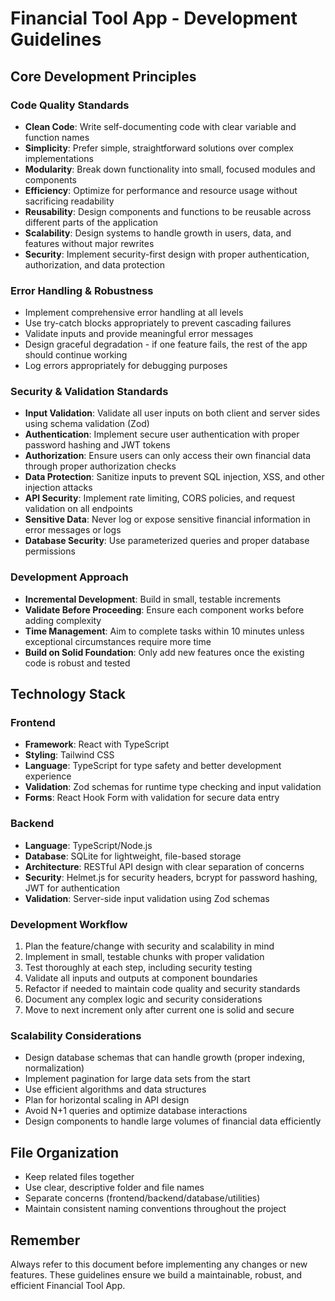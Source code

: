 # Financial Tool App - Development Guidelines

## Core Development Principles

### Code Quality Standards
- **Clean Code**: Write self-documenting code with clear variable and function names
- **Simplicity**: Prefer simple, straightforward solutions over complex implementations
- **Modularity**: Break down functionality into small, focused modules and components
- **Efficiency**: Optimize for performance and resource usage without sacrificing readability
- **Reusability**: Design components and functions to be reusable across different parts of the application
- **Scalability**: Design systems to handle growth in users, data, and features without major rewrites
- **Security**: Implement security-first design with proper authentication, authorization, and data protection

### Error Handling & Robustness
- Implement comprehensive error handling at all levels
- Use try-catch blocks appropriately to prevent cascading failures
- Validate inputs and provide meaningful error messages
- Design graceful degradation - if one feature fails, the rest of the app should continue working
- Log errors appropriately for debugging purposes

### Security & Validation Standards
- **Input Validation**: Validate all user inputs on both client and server sides using schema validation (Zod)
- **Authentication**: Implement secure user authentication with proper password hashing and JWT tokens
- **Authorization**: Ensure users can only access their own financial data through proper authorization checks
- **Data Protection**: Sanitize inputs to prevent SQL injection, XSS, and other injection attacks
- **API Security**: Implement rate limiting, CORS policies, and request validation on all endpoints
- **Sensitive Data**: Never log or expose sensitive financial information in error messages or logs
- **Database Security**: Use parameterized queries and proper database permissions

### Development Approach
- **Incremental Development**: Build in small, testable increments
- **Validate Before Proceeding**: Ensure each component works before adding complexity
- **Time Management**: Aim to complete tasks within 10 minutes unless exceptional circumstances require more time
- **Build on Solid Foundation**: Only add new features once the existing code is robust and tested

## Technology Stack

### Frontend
- **Framework**: React with TypeScript
- **Styling**: Tailwind CSS
- **Language**: TypeScript for type safety and better development experience
- **Validation**: Zod schemas for runtime type checking and input validation
- **Forms**: React Hook Form with validation for secure data entry

### Backend
- **Language**: TypeScript/Node.js
- **Database**: SQLite for lightweight, file-based storage
- **Architecture**: RESTful API design with clear separation of concerns
- **Security**: Helmet.js for security headers, bcrypt for password hashing, JWT for authentication
- **Validation**: Server-side input validation using Zod schemas

### Development Workflow
1. Plan the feature/change with security and scalability in mind
2. Implement in small, testable chunks with proper validation
3. Test thoroughly at each step, including security testing
4. Validate all inputs and outputs at component boundaries
5. Refactor if needed to maintain code quality and security standards
6. Document any complex logic and security considerations
7. Move to next increment only after current one is solid and secure

### Scalability Considerations
- Design database schemas that can handle growth (proper indexing, normalization)
- Implement pagination for large data sets from the start
- Use efficient algorithms and data structures
- Plan for horizontal scaling in API design
- Avoid N+1 queries and optimize database interactions
- Design components to handle large volumes of financial data efficiently

## File Organization
- Keep related files together
- Use clear, descriptive folder and file names
- Separate concerns (frontend/backend/database/utilities)
- Maintain consistent naming conventions throughout the project

## Remember
Always refer to this document before implementing any changes or new features. These guidelines ensure we build a maintainable, robust, and efficient Financial Tool App.
